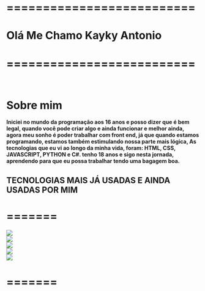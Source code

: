 <h1><strong>==========================</strong></h1>
<h1><strong>Olá Me Chamo Kayky Antonio</strong></h1>
<h1><strong>==========================</strong></h1>
<br>
<h1><strong> Sobre mim </strong></h1>
  <strong>Iniciei no mundo da programação aos 16 anos e posso dizer que é bem legal, quando você pode criar algo e ainda funcionar
    e melhor ainda, agora meu sonho é poder trabalhar com front end, já que quando estamos programando, estamos também estimulando
    nossa parte mais lógica, As tecnologias que eu vi ao longo da minha vida, foram: HTML, CSS, JAVASCRIPT, PYTHON e C#.
    tenho 18 anos e sigo nesta jornada, aprendendo para que eu possa trabalhar tendo uma bagagem boa.
  </strong>
  <br>
<h2><strong>  TECNOLOGIAS MAIS JÁ USADAS E AINDA USADAS POR MIM</strong></h2>
<h1><strong>=======</strong></h1>
<img src="https://img.shields.io/badge/JavaScript-F7DF1E?style=for-the-badge&logo=javascript&logoColor=black"><br> <img src="https://img.shields.io/badge/CSS3-1572B6?style=for-the-badge&logo=css3&logoColor=white"><br> <img src="https://img.shields.io/badge/HTML5-E34F26?style=for-the-badge&logo=html5&logoColor=white"><br> <img src="https://img.shields.io/badge/C%23-239120?style=for-the-badge&logo=c-sharp&logoColor=white"><br> <img src="https://img.shields.io/badge/Python-14354C?style=for-the-badge&logo=python&logoColor=white">
<h1><strong>=======</strong></h1>
 

